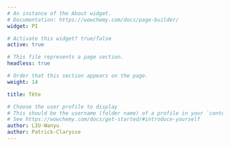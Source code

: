 ```yaml
---
# An instance of the About widget.
# Documentation: https://wowchemy.com/docs/page-builder/
widget: PI

# Activate this widget? true/false
active: true

# This file represents a page section.
headless: true

# Order that this section appears on the page.
weight: 14

title: Tête

# Choose the user profile to display
# This should be the username (folder name) of a profile in your `content/authors/` folder.
# See https://wowchemy.com/docs/get-started/#introduce-yourself
author: LIU-Wanyu
author: Patrick-Clarysse
---
```

